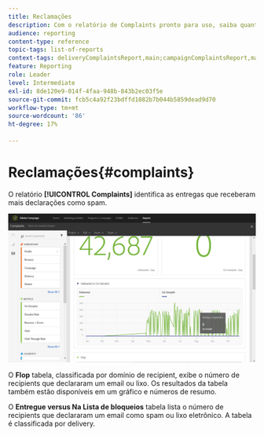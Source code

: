 ```yaml
---
title: Reclamações
description: Com o relatório de Complaints pronto para uso, saiba quantas vezes a entrega foi declarada spam.
audience: reporting
content-type: reference
topic-tags: list-of-reports
context-tags: deliveryComplaintsReport,main;campaignComplaintsReport,main;programComplaintsReport,main
feature: Reporting
role: Leader
level: Intermediate
exl-id: 8de120e9-014f-4faa-948b-843b2ec03f5e
source-git-commit: fcb5c4a92f23bdffd1082b7b044b5859dead9d70
workflow-type: tm+mt
source-wordcount: '86'
ht-degree: 17%

---
```


# Reclamações{#complaints}

O relatório **[!UICONTROL Complaints]** identifica as entregas que receberam mais declarações como spam.

![](assets/delivery_reports_complaints.png)

O **Flop** tabela, classificada por domínio de recipient, exibe o número de recipients que declararam um email ou lixo. Os resultados da tabela também estão disponíveis em um gráfico e números de resumo.

O **Entregue versus Na  Lista de bloqueios** tabela lista o número de recipients que declararam um email como spam ou lixo eletrônico. A tabela é classificada por delivery.
